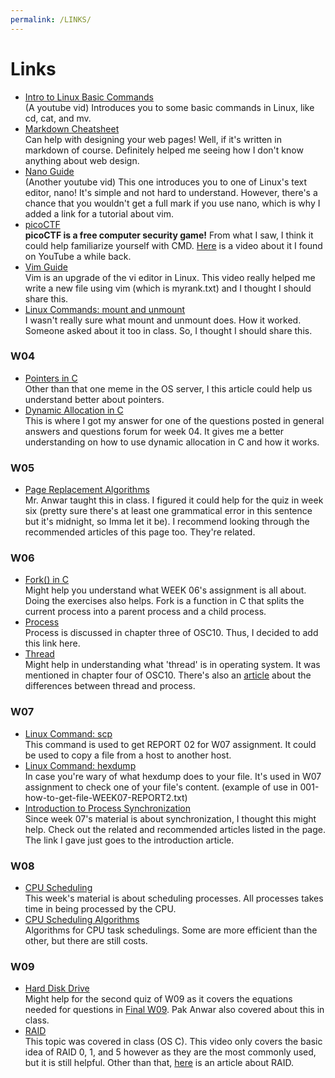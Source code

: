 ```yaml
---
permalink: /LINKS/
---
```


# Links
- [Intro to Linux Basic Commands](https://www.youtube.com/watch?v=BMGixkvJ-6w) <br>
(A youtube vid) Introduces you to some basic commands in Linux, like cd, cat, and mv.
- [Markdown Cheatsheet](https://enterprise.github.com/downloads/en/markdown-cheatsheet.pdf) <br>
Can help with designing your web pages! Well, if it's written in markdown of course. Definitely helped me seeing how I don't know anything about web design.
- [Nano Guide](https://www.youtube.com/watch?v=Jf0ZJZJ8jlI) <br>
(Another youtube vid) This one introduces you to one of Linux's text editor, nano! It's simple and not hard to understand. However, there's a chance that you wouldn't get a full mark if you use nano, which is why I added a link for a tutorial about vim.
- [picoCTF](https://picoctf.org/) <br>
__picoCTF is a free computer security game!__ From what I saw, I think it could help familiarize yourself with CMD. [Here](https://youtu.be/P07NH5F-t3s) is a video about it I found on YouTube a while back.
- [Vim Guide](https://www.youtube.com/watch?v=bVwgwaDmZp4) <br>
Vim is an upgrade of the vi editor in Linux. This video really helped me write a new file using vim (which is myrank.txt) and I thought I should share this.
- [Linux Commands: mount and unmount](https://www.computerhope.com/unix/umount.htm) <br>
I wasn't really sure what mount and unmount does. How it worked. Someone asked about it too in class. So, I thought I should share this.
### W04
- [Pointers in C](https://www.geeksforgeeks.org/pointers-in-c-and-c-set-1-introduction-arithmetic-and-array/) <br>
Other than that one meme in the OS server, I this article could help us understand better about pointers.
- [Dynamic Allocation in C](https://www.geeksforgeeks.org/dynamic-memory-allocation-in-c-using-malloc-calloc-free-and-realloc/) <br>
This is where I got my answer for one of the questions posted in general answers and questions forum for week 04. It gives me a better understanding on how to use dynamic allocation in C and how it works.
### W05
- [Page Replacement Algorithms](https://www.geeksforgeeks.org/page-replacement-algorithms-in-operating-systems/) <br>
Mr. Anwar taught this in class. I figured it could help for the quiz in week six (pretty sure there's at least one grammatical error in this sentence but it's midnight, so Imma let it be). I recommend looking through the recommended articles of this page too. They're related.
### W06
- [Fork() in C](https://www.geeksforgeeks.org/fork-system-call/) <br>
Might help you understand what WEEK 06's assignment is all about. Doing the exercises also helps. Fork is a function in C that splits the current process into a parent process and a child process.
- [Process](https://www.geeksforgeeks.org/introduction-of-process-management/) <br>
Process is discussed in chapter three of OSC10. Thus, I decided to add this link here.
- [Thread](https://www.geeksforgeeks.org/thread-in-operating-system/) <br>
Might help in understanding what 'thread' is in operating system. It was mentioned in chapter four of OSC10. There's also an [article](https://www.geeksforgeeks.org/difference-between-process-and-thread/) about the differences between thread and process.
### W07
- [Linux Command: scp](https://www.geeksforgeeks.org/scp-command-in-linux-with-examples/) <br>
This command is used to get REPORT 02 for W07 assignment. It could be used to copy a file from a host to another host.
- [Linux Command: hexdump](https://www.geeksforgeeks.org/hexdump-command-in-linux-with-examples/) <br>
In case you're wary of what hexdump does to your file. It's used in W07 assignment to check one of your file's content. (example of use in 001-how-to-get-file-WEEK07-REPORT2.txt)
- [Introduction to Process Synchronization](https://www.geeksforgeeks.org/introduction-of-process-synchronization/) <br>
Since week 07's material is about synchronization, I thought this might help. Check out the related and recommended articles listed in the page. The link I gave just goes to the introduction article.
### W08
- [CPU Scheduling](https://www.cs.uic.edu/~jbell/CourseNotes/OperatingSystems/5_CPU_Scheduling.html) <br>
This week's material is about scheduling processes. All processes takes time in being processed by the CPU.
- [CPU Scheduling Algorithms](https://www.guru99.com/cpu-scheduling-algorithms.html) <br>
Algorithms for CPU task schedulings. Some are more efficient than the other, but there are still costs.
### W09
- [Hard Disk Drive](https://www.geeksforgeeks.org/hard-disk-drive-hdd-secondary-memory/) <br>
Might help for the second quiz of W09 as it covers the equations needed for questions in [Final W09](https://rms46.vlsm.org/2/204.pdf). Pak Anwar also covered about this in class.
- [RAID](https://www.youtube.com/watch?v=Aa0RTgxJJy8) <br>
This topic was covered in class (OS C). This video only covers the basic idea of RAID 0, 1, and 5 however as they are the most commonly used, but it is still helpful. Other than that, [here](https://www.geeksforgeeks.org/raid-redundant-arrays-of-independent-disks/) is an article about RAID.
